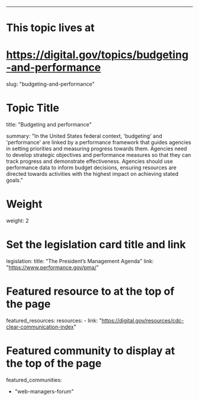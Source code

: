 ---
# This topic lives at
# https://digital.gov/topics/budgeting-and-performance

slug: "budgeting-and-performance"

# Topic Title
title: "Budgeting and performance"

summary: "In the United States federal context, 'budgeting' and 'performance' are linked by a performance framework that guides agencies in setting priorities and measuring progress towards them. Agencies need to develop strategic objectives and performance measures so that they can track progress and demonstrate effectiveness. Agencies should use performance data to inform budget decisions, ensuring resources are directed towards activities with the highest impact on achieving stated goals."

# Weight
weight: 2

# Set the legislation card title and link
legislation:
  title: "The President’s Management Agenda"
  link: "https://www.performance.gov/pma/"

# Featured resource to at the top of the page
featured_resources:
  resources:
    - link: "https://digital.gov/resources/cdc-clear-communication-index"

# Featured community to display at the top of the page
featured_communities:
  - "web-managers-forum"
